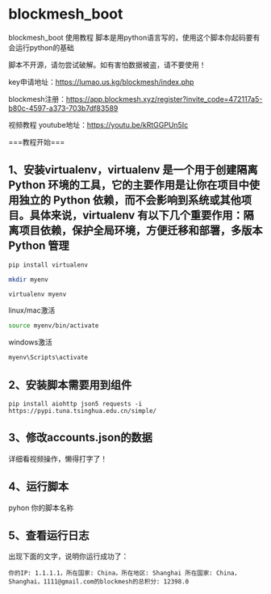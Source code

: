 # blockmesh_boot
blockmesh_boot
使用教程
脚本是用python语言写的，使用这个脚本你起码要有会运行python的基础

脚本不开源，请勿尝试破解。如有害怕数据被盗，请不要使用！

key申请地址：https://lumao.us.kg/blockmesh/index.php

blockmesh注册：https://app.blockmesh.xyz/register?invite_code=472117a5-b80c-4597-a373-703b7df83589

视频教程
youtube地址：https://youtu.be/kRtGGPUn5Ic

===教程开始===
## 1、安装virtualenv，virtualenv 是一个用于创建隔离 Python 环境的工具，它的主要作用是让你在项目中使用独立的 Python 依赖，而不会影响到系统或其他项目。具体来说，virtualenv 有以下几个重要作用：隔离项目依赖，保护全局环境，方便迁移和部署，多版本 Python 管理
```bash
pip install virtualenv

mkdir myenv

virtualenv myenv
```
linux/mac激活
```bash
source myenv/bin/activate
```
windows激活
```bash
myenv\Scripts\activate
```
## 2、安装脚本需要用到组件
```
pip install aiohttp json5 requests -i https://pypi.tuna.tsinghua.edu.cn/simple/
```
## 3、修改accounts.json的数据
详细看视频操作，懒得打字了！

## 4、运行脚本
pyhon 你的脚本名称

## 5、查看运行日志
出现下面的文字，说明你运行成功了：
```log
你的IP: 1.1.1.1，所在国家: China，所在地区: Shanghai 所在国家: China，Shanghai，1111@gmail.com的blockmesh的总积分: 12398.0
```
